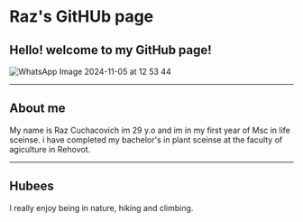# Raz's GitHUb page

## Hello! welcome to my GitHub page!


![WhatsApp Image 2024-11-05 at 12 53 44](https://github.com/user-attachments/assets/0f0c5061-3f77-401a-84a5-4cb17507a842)

---
## About me

My name is Raz Cuchacovich im 29 y.o and im in my first year of Msc in life sceinse. i have completed my bachelor's in plant sceinse at the faculty of agiculture in Rehovot.


---
## Hubees
I really enjoy being in nature, hiking and climbing.






